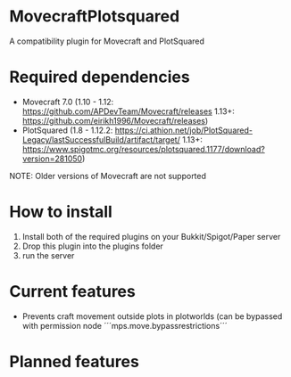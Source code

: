 # MovecraftPlotsquared
A compatibility plugin for Movecraft and PlotSquared

# Required dependencies
- Movecraft 7.0 (1.10 - 1.12: https://github.com/APDevTeam/Movecraft/releases 1.13+: https://github.com/eirikh1996/Movecraft/releases)
- PlotSquared (1.8 - 1.12.2: https://ci.athion.net/job/PlotSquared-Legacy/lastSuccessfulBuild/artifact/target/ 1.13+: https://www.spigotmc.org/resources/plotsquared.1177/download?version=281050)

NOTE: Older versions of Movecraft are not supported

# How to install
1. Install both of the required plugins on your Bukkit/Spigot/Paper server
2. Drop this plugin into the plugins folder
3. run the server

# Current features
- Prevents craft movement outside plots in plotworlds (can be bypassed with permission node ´´´mps.move.bypassrestrictions´´´ 

# Planned features
